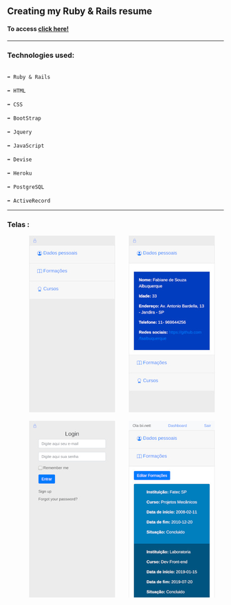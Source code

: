 
## Creating my Ruby & Rails resume

#### To access [click here!](https://curriculo-fabi.herokuapp.com/)
 
<hr>

### Technologies used: 

```

➡️ Ruby & Rails

➡️ HTML

➡️ CSS

➡️ BootStrap

➡️ Jquery

➡️ JavaScript

➡️ Devise

➡️ Heroku

➡️ PostgreSQL

➡️ ActiveRecord

```
<hr>

### Telas :

&nbsp;&nbsp;&nbsp;&nbsp;&nbsp;&nbsp;&nbsp;&nbsp;&nbsp;&nbsp;&nbsp;&nbsp; ![Login](images/1.jpeg) &#160;&#160;&#160;&#160;&#160;&#160;
![Login](images/2.jpeg) <br><br>
&nbsp;&nbsp;&nbsp;&nbsp;&nbsp;&nbsp;&nbsp;&nbsp;&nbsp;&nbsp;&nbsp;&nbsp; ![Login](images/3.jpeg) &#160;&#160;&#160;&#160;&#160;&#160;
![Login](images/4.jpeg)
